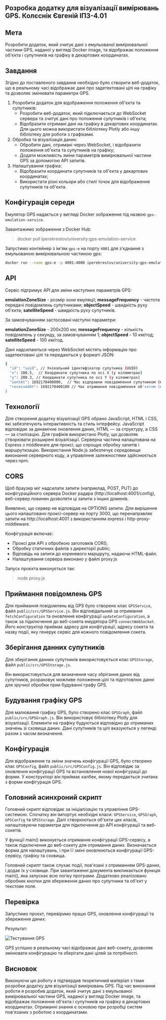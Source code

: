 ## Розробка додатку для візуалізації вимірювань GPS. Колєснік Євгеній ІПЗ-4.01

## Мета

Розробити додаток, який зчитує дані з емульованої вимірювальної частини GPS, наданої у вигляді Docker image, та відображає положення об'єкта і супутників на графіку в декартових координатах.

## Завдання

Згідно до поставленого завдання необхідно було створити веб-додаток, що в реальному часі відображає дані про задетектовані цілі на графіку та дозволяє змінювати параметри GPS.

1. Розробити додаток для відображення положення об'єкта та супутників:
    - Розробити веб-додаток, який підключається до WebSocket сервера та зчитує дані про положення супутників і об'єкта;
    - Відобразити отримані дані на графіку в декартових координатах. Для цього можна використати бібліотеку Plotly або іншу бібліотеку для роботи з графіками.
2. Обробка та візуалізація даних:
    - Обробити дані, отримані через WebSocket, і відобразити положення об'єкта та супутників на графіку;
    - Додати можливість зміни параметрів вимірювальної частини GPS за допомогою API запитів.
3. Налаштування графіка:
    - Відобразити координати супутників та об'єкта у декартових координатах;
    - Використати різні кольори або стилі точок для відображення супутників та об'єкта.

## Конфігурація середи

Емулятор GPS надається у вигляді Docker зображення під назвою `gps-emulation-service`.

Завантажимо зображення з Docker Hub:

> docker pull iperekrestov/university:gps-emulation-service

Запустимо контейнер з ім'ям `gps-e` на порту `4001` для з'єднання з емульованою вимірювальною частиною gps:

```bash
docker run --name gps-e -p 4001:4000 iperekrestov/university:gps-emulation-service
```

## API

Сервіс підтримує API для зміни наступних параметрів GPS:

**emulationZoneSize** - розмір зони емуляції; 
**messageFrequency** - частота передачі повідомлень супутниками; 
**objectSpeed** - швидкість руху об'єкта; 
**satelliteSpeed** - швидкість руху супутників.

За замовчуванням застосовані наступні параметри:

**emulationZoneSize** - 200x200 км; 
**messageFrequency** - кількість повідомлень у секунду, за замовчуванням 1; 
**objectSpeed** - 10 км/год; 
**satelliteSpeed** - 100 км/год.

Дані надсилаються через WebSocket містять інформацію про задетектовані цілі та передаються у форматі JSON:

```bash
{
  "id": "uuid", // Унікальний ідентифікатор супутника (UUID)
  "x": 100.5,  // Координати супутника по осі X (у кілометрах)
  "y": 200.3, // Координати супутника по осі Y (у кілометрах)
  "sentAt": 1692170400000,  // Час відправки повідомлення супутником (мілісекунди з початку епохи Unix)
  "receivedAt": 1692170400100 // Час отримання повідомлення об'єктом (мілісекунди з початку епохи Unix)
}

```

## Технології

Для створення додатку візуалізації GPS обрано JavaScript, HTML і CSS, які забезпечують інтерактивність та стиль інтерфейсу. JavaScript відповідає за динамічне оновлення даних, HTML — за структуру, а CSS — за стилізацію. Для графіків використано Plotly, що дозволяє створювати розширені візуалізації. Серверна частина налаштована на Express з middleware для проксі, що спрощує обробку запитів і маршрутизацію. Використання Node.js забезпечує середовище виконання серверного коду, а управління залежностями здійснюється через npm.

## CORS

Щоб браузер міг надсилати запити (наприклад, POST, PUT) до конфігураційного сервера Docker радара (http://localhost:4001/config), веб-сервер повинен дозволяти ці запити з інших доменів.

Виявлено, що сервер не відповідав на OPTIONS запити. Для вирішення цього налаштовано проксі-сервер на порту 3000, що перенаправляє запити на http://localhost:4001 з використанням express і http-proxy-middleware.

Конфігурація включає:

- Проксі для API з обробкою заголовків CORS;
- Обробку статичних файлів з директорії public;
- Відповідь на запити до кореневого маршруту, надаючи HTML-файл.
- Налаштування сервера виконано у файлі proxy.js

Запуск проєкта виконується так:

> node proxy.js

## Приймання повідомлень GPS

Для приймання повідомлень від GPS було створено клас `GPSService`, файл `public/src/GPSService.js`. Він відповідальний за отримання `fetchConfiguration` та оновлення конфігурації `updateConfiguration`, а також за підключення до веб-сокета емудятора GPS `connectWebSocket`. Його конструктор приймає адресу для конфігурації, адресу сокета та назву події, яку генерує сервіс для кожного повідомлення сокета.

## Зберігання данних супутників

Для зберігання данних супутників використовується клас `GPSStorage`, файл `public/src/GPSStorage.js`.

Він використовується для визначення часу збрігання даних від супутників, розраховує можливе положення цілі та підготовлює данні для зручної обробки прии будуванні графу GPS.

## Будування графіку GPS

Для малювання графіку GPS, було створено клас `GPSGraph`, файл `public/src/GPSGraph.js`. Він використовує бібліотеку Plotly для візуалізації. Елементи на графіку будуються відповідно до отриманих значень зі сховища даних. Дані супутників та цілі вказуються у легенді разом з часом визначення.

## Конфігурація

Для відображення та зміни значень конфігурації GPS, було створено клас `GPSConfig`, файл `public/src/GPSConfig.js`. Він відповідає за оновлення конфігурації GPS та встановлення нової конфігурації до форми. У конструкторі він приймає калбек, якому передається зчитана з форми конфігурація GPS.

## Головний асинхроний скрипт

Головний скрипт відповідає за ініціалізацію та управління GPS-системою. Спочатку він імпортує необхідні класи: `GPSService`, `GPSGraph`, `GPSConfig` та `GPSStorage`. Далі створюються об'єкти цих класів, налаштовуючи параметри для підключення до API конфігурації та веб-сокетів.

У функції main() виконується отримання конфігурації GPS-сервісу, а також підключення до веб-сокету для отримання даних. Визначається форма для налаштувань, і при її зміні оновлюються конфігурації GPS-сервісу, графіку та сховища.

Головний скрипт також слухає події, пов'язані з отриманням GPS-даних, і додає їх у сховище. При завантаженні документа викликається функція main(), яка запускає всю логіку програми. Додатково реалізовано обробник кнопки для збереження даних про супутники та об'єкт у текстове поле.

## Перевірка

Запустимо проєкт, перевіримо працю GPS, оновлення конфігурації та збереження даних:

Результат:

![Тестування GPS](screenshots/GPS.gif)

GPS успішно в реальному часі відображає дані веб-сокету, дозволяє змінювати конфігурацію та зберігати дані цілей за потрібності.

## Висновок

Виконуючи цю роботу я  підтвердив теоретичний матеріал з теми розробки додатку для візуалізації вимірювань GPS. Під час виконання роботи я розробив додаток, який зчитує дані з емульованої вимірювальної частини GPS, наданої у вигляді Docker image, та відображає положення об'єкта і супутників на графіку в декартових координатах. Отриманні знання є основою при розробці систем пов'язаних з роботою з координатами.